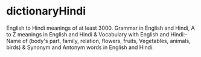 # dictionaryHindi
English to Hindi meanings of at least 3000. Grammar in English and Hindi, A to Z meanings in English and Hindi &amp; Vocabulary with English and Hindi:- Name of (body's part, family, relation, flowers, fruits, Vegetables, animals, birds) &amp; Synonym and Antonym words in English and Hindi.
